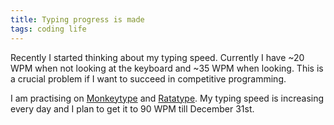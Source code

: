 ```yaml
---
title: Typing progress is made
tags: coding life
---
```


Recently I started thinking about my typing speed. Currently I have ~20 WPM when not looking at the keyboard and ~35 WPM when looking. This is a crucial problem if I want to succeed in competitive programming.

I am practising on [Monkeytype](https://monkeytype.com) and [Ratatype](https://ratatype.com). My typing speed is increasing every day and I plan to get it to 90 WPM till December 31st.

